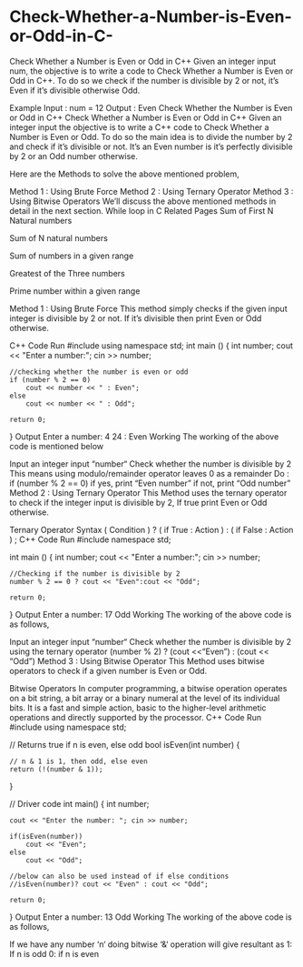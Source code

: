 # Check-Whether-a-Number-is-Even-or-Odd-in-C-

Check Whether a Number is Even or Odd in C++
Given an integer input num, the objective is to write a code to Check Whether a Number is Even or Odd in C++. To do so we check if the number is divisible by 2 or not, it’s Even if it’s divisible otherwise Odd.

Example 
Input : num = 12
Output : Even 
Check Whether the Number is Even or Odd in C++
Check Whether a Number is Even or Odd in C++
Given an integer input the objective is to write a C++ code to Check Whether a Number is Even or Odd. To do so the main idea is to divide the number by 2 and check if it’s divisible or not. It’s an Even number is it’s perfectly divisible by 2 or an Odd number otherwise.

Here are the Methods to solve the above mentioned problem,

Method 1 : Using Brute Force
Method 2 : Using Ternary Operator
Method 3 : Using Bitwise Operators
We’ll discuss the above mentioned methods in detail in the next section.
While loop in C
Related Pages
Sum of First N Natural numbers

Sum of N natural numbers

Sum of numbers in a given range

Greatest of the Three numbers

Prime number within a given range

Method 1 : Using Brute Force
This method simply checks if the given input integer is divisible by 2 or not. If it’s divisible then print Even or Odd otherwise.

C++ Code
Run
#include <iostream>
using namespace std;
int main ()
{
    int number;
    cout << "Enter a number:"; cin >> number;
 
    //checking whether the number is even or odd
    if (number % 2 == 0)
        cout << number << " : Even";
    else
        cout << number << " : Odd";
        
    return 0;
}
Output
Enter a number: 4
24 : Even
Working
The working of the above code is mentioned below

Input an integer input “number“
Check whether the number is divisible by 2
This means using modulo/remainder operator leaves 0 as a remainder
Do : if (number % 2 == 0)
if yes, print “Even number”
if not, print “Odd number”
Method 2 : Using Ternary Operator
This Method uses the ternary operator to check if the integer input is divisible by 2, If true print Even or Odd otherwise.

Ternary Operator Syntax
( Condition ) ? ( if True : Action ) : ( if False : Action ) ;
C++ Code
Run
#include <iostream>
namespace std;

int main ()
{
    int number;
    cout << "Enter a number:"; cin >> number;

    
    //Checking if the number is divisible by 2
    number % 2 == 0 ? cout << "Even":cout << "Odd";
    
    return 0;
}
Output
Enter a number: 17
Odd
Working
The working of the above code is as follows,

Input an integer input “number“
Check whether the number is divisible by 2 using the ternary operator
(number % 2) ? (cout <<“Even”) : (cout << “Odd”)
Method 3 : Using Bitwise Operator
This Method uses bitwise operators to check if a given number is Even or Odd.

Bitwise Operators
In computer programming, a bitwise operation operates on a bit string, a bit array or a binary numeral at the level of its individual bits. It is a fast and simple action, basic to the higher-level arithmetic operations and directly supported by the processor.
C++ Code
Run
#include <iostream>
using namespace std;
 
// Returns true if n is even, else odd
bool isEven(int number)
{
     
    // n & 1 is 1, then odd, else even
    return (!(number & 1));
}
 
// Driver code
int main()
{
    int number;
    
    cout << "Enter the number: "; cin >> number;

    if(isEven(number))
        cout << "Even";
    else
        cout << "Odd";

    //below can also be used instead of if else conditions
    //isEven(number)? cout << "Even" : cout << "Odd";
 
    return 0;
}
Output
Enter a number: 13
Odd
Working
The working of the above code is as follows,

If we have any number ‘n‘ doing bitwise ‘&‘ operation will give resultant as
1: If n is odd
0: if n is even
